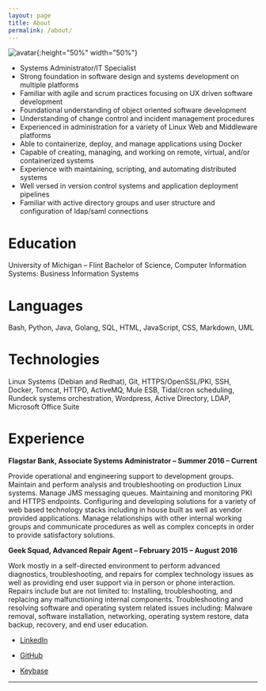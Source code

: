 ```yaml
---
layout: page
title: About
permalink: /about/
---
```



![avatar](../images/avatar-background.png){:height="50%" width="50%"}  

* Systems Administrator/IT Specialist
* Strong foundation in software design and systems development on multiple platforms
* Familiar with agile and scrum practices focusing on UX driven software development
* Foundational understanding of object oriented software development
* Understanding of change control and incident management procedures
* Experienced in administration for a variety of Linux Web and Middleware platforms
* Able to containerize, deploy, and manage applications using Docker
* Capable of creating, managing, and working on remote, virtual, and/or containerized systems
* Experience with maintaining, scripting, and automating distributed systems
* Well versed in version control systems and application deployment pipelines
* Familiar with active directory groups and user structure and configuration of ldap/saml connections


# Education
University of Michigan – Flint
Bachelor of Science, Computer Information Systems: Business Information Systems

# Languages
Bash, Python, Java, Golang, SQL, HTML, JavaScript, CSS, Markdown, UML

# Technologies
Linux Systems (Debian and Redhat), Git, HTTPS/OpenSSL/PKI, SSH, Docker, Tomcat, HTTPD, ActiveMQ, Mule ESB, Tidal/cron scheduling, Rundeck systems orchestration, Wordpress, Active Directory, LDAP, Microsoft Office Suite
 
# Experience

**Flagstar Bank, Associate Systems Administrator – Summer 2016 – Current**

Provide operational and engineering support to development groups. Maintain and perform analysis and troubleshooting on production Linux systems. Manage JMS messaging queues. Maintaining and monitoring PKI and HTTPS endpoints. Configuring and developing solutions for a variety of web based technology stacks including in house built as well as vendor provided applications. Manage relationships with other internal working groups and communicate procedures as well as complex concepts in order to provide satisfactory solutions. 

**Geek Squad, Advanced Repair Agent – February 2015 – August 2016**

Work mostly in a self-directed environment to perform advanced diagnostics, troubleshooting, and repairs for complex technology issues as well as providing end user support via in person or phone interaction. Repairs include but are not limited to: Installing, troubleshooting, and replacing any malfunctioning internal components. Troubleshooting and resolving software and operating system related issues including: Malware removal, software installation, networking, operating system restore, data backup, recovery, and end user education.

* [LinkedIn](https://www.linkedin.com/pub/fredrick-paulin/90/258/978)

* [GitHub](https://github.com/DerfOh)

* [Keybase](https://keybase.io/derfoh)


-----





<!-- This is the base Jekyll theme. You can find out more info about customizing your Jekyll theme, as well as basic Jekyll usage documentation at [jekyllrb.com](http://jekyllrb.com/)

You can find the source code for the Jekyll new theme at:
{% include icon-github.html username="jglovier" %} /
[jekyll-new](https://github.com/jglovier/jekyll-new)

You can find the source code for Jekyll at
{% include icon-github.html username="jekyll" %} /
[jekyll](https://github.com/jekyll/jekyll) -->
